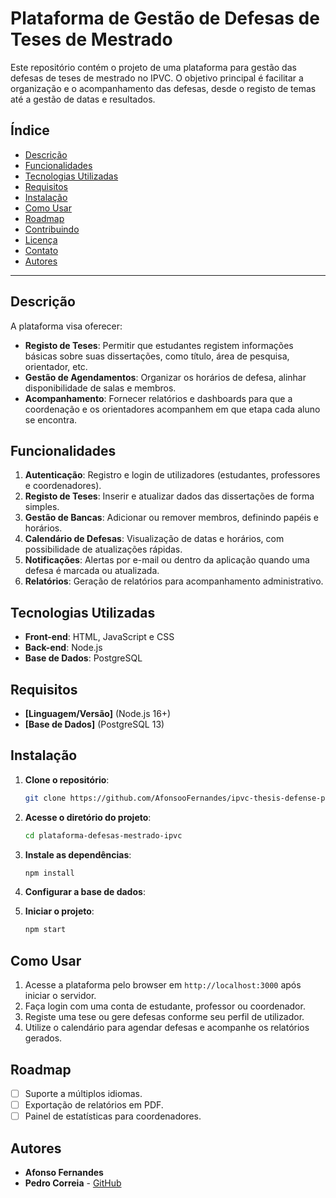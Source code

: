 # Plataforma de Gestão de Defesas de Teses de Mestrado

Este repositório contém o projeto de uma plataforma para gestão das defesas de teses de mestrado no IPVC. O objetivo principal é facilitar a organização e o acompanhamento das defesas, desde o registo de temas até a gestão de datas e resultados.

## Índice
- [Descrição](#descrição)
- [Funcionalidades](#funcionalidades)
- [Tecnologias Utilizadas](#tecnologias-utilizadas)
- [Requisitos](#requisitos)
- [Instalação](#instalação)
- [Como Usar](#como-usar)
- [Roadmap](#roadmap)
- [Contribuindo](#contribuindo)
- [Licença](#licença)
- [Contato](#contato)
- [Autores](#autores)

---

## Descrição
A plataforma visa oferecer:
- **Registo de Teses**: Permitir que estudantes registem informações básicas sobre suas dissertações, como título, área de pesquisa, orientador, etc.
- **Gestão de Agendamentos**: Organizar os horários de defesa, alinhar disponibilidade de salas e membros.
- **Acompanhamento**: Fornecer relatórios e dashboards para que a coordenação e os orientadores acompanhem em que etapa cada aluno se encontra.

## Funcionalidades
1. **Autenticação**: Registro e login de utilizadores (estudantes, professores e coordenadores).
2. **Registo de Teses**: Inserir e atualizar dados das dissertações de forma simples.
3. **Gestão de Bancas**: Adicionar ou remover membros, definindo papéis e horários.
4. **Calendário de Defesas**: Visualização de datas e horários, com possibilidade de atualizações rápidas.
5. **Notificações**: Alertas por e-mail ou dentro da aplicação quando uma defesa é marcada ou atualizada.
6. **Relatórios**: Geração de relatórios para acompanhamento administrativo.

## Tecnologias Utilizadas
- **Front-end**: HTML, JavaScript e CSS
- **Back-end**: Node.js
- **Base de Dados**: PostgreSQL

## Requisitos
- **[Linguagem/Versão]** (Node.js 16+)
- **[Base de Dados]** (PostgreSQL 13)

## Instalação
1. **Clone o repositório**:
   ```bash
   git clone https://github.com/AfonsooFernandes/ipvc-thesis-defense-platform
   ```

2. **Acesse o diretório do projeto**:  
   ```bash  
   cd plataforma-defesas-mestrado-ipvc    
   ``` 

3. **Instale as dependências**:  
   ```bash  
   npm install    
   ``` 

4. **Configurar a base de dados**:  

5. **Iniciar o projeto**:
    ```bash  
   npm start   
   ``` 

## Como Usar  
1. Acesse a plataforma pelo browser em `http://localhost:3000` após iniciar o servidor.  
2. Faça login com uma conta de estudante, professor ou coordenador.  
3. Registe uma tese ou gere defesas conforme seu perfil de utilizador.  
4. Utilize o calendário para agendar defesas e acompanhe os relatórios gerados.  

## Roadmap    
- [ ] Suporte a múltiplos idiomas.  
- [ ] Exportação de relatórios em PDF.  
- [ ] Painel de estatísticas para coordenadores.  

## Autores  
- **Afonso Fernandes**  
- **Pedro Correia** - [GitHub](https://github.com/PedroCorreiaaa)     